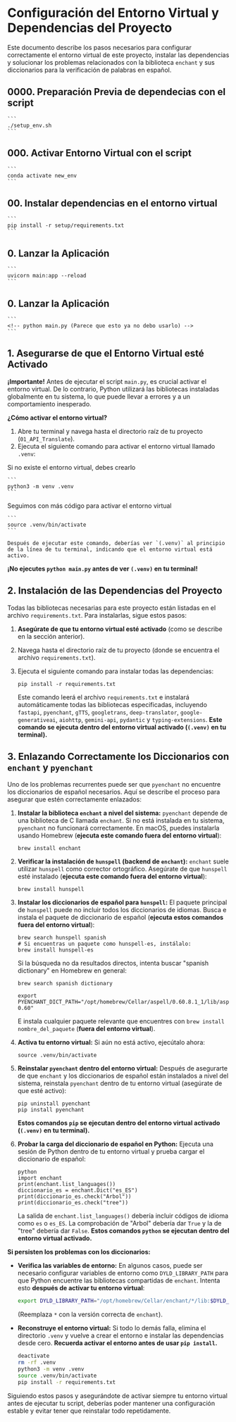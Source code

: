 # Configuración del Entorno Virtual y Dependencias del Proyecto

Este documento describe los pasos necesarios para configurar correctamente el entorno virtual de este proyecto, instalar las dependencias y solucionar los problemas relacionados con la biblioteca `enchant` y sus diccionarios para la verificación de palabras en español.

## 0000. Preparación Previa de dependecias con el script

    ```
    ./setup_env.sh
    ```

## 000. Activar Entorno Virtual con el script

    ```
    conda activate new_env
    ```

## 00. Instalar dependencias en el entorno virtual

    ```
    pip install -r setup/requirements.txt
    ```

## 0. Lanzar la Aplicación

    ```
    uvicorn main:app --reload
    ```

## 0. Lanzar la Aplicación

    ```
    <!-- python main.py (Parece que esto ya no debo usarlo) -->
    ```

## 1. Asegurarse de que el Entorno Virtual esté Activado

**¡Importante!** Antes de ejecutar el script `main.py`, es crucial activar el entorno virtual. De lo contrario, Python utilizará las bibliotecas instaladas globalmente en tu sistema, lo que puede llevar a errores y a un comportamiento inesperado.

**¿Cómo activar el entorno virtual?**

1.  Abre tu terminal y navega hasta el directorio raíz de tu proyecto (`01_API_Translate`).
2.  Ejecuta el siguiente comando para activar el entorno virtual llamado `.venv`:

Si no existe el entorno virtual, debes crearlo

    ```
    python3 -m venv .venv
    ```

Seguimos con más código para activar el entorno virtual

    ```
    source .venv/bin/activate
    ```

    Después de ejecutar este comando, deberías ver `(.venv)` al principio de la línea de tu terminal, indicando que el entorno virtual está activo.

**¡No ejecutes `python main.py` antes de ver `(.venv)` en tu terminal!**

## 2. Instalación de las Dependencias del Proyecto

Todas las bibliotecas necesarias para este proyecto están listadas en el archivo `requirements.txt`. Para instalarlas, sigue estos pasos:

1.  **Asegúrate de que tu entorno virtual esté activado** (como se describe en la sección anterior).
2.  Navega hasta el directorio raíz de tu proyecto (donde se encuentra el archivo `requirements.txt`).
3.  Ejecuta el siguiente comando para instalar todas las dependencias:

    ```
    pip install -r requirements.txt
    ```

    Este comando leerá el archivo `requirements.txt` e instalará automáticamente todas las bibliotecas especificadas, incluyendo `fastapi`, `pyenchant`, `gTTS`, `googletrans`, `deep-translator`, `google-generativeai`, `aiohttp`, `gemini-api`, `pydantic` y `typing-extensions`. **Este comando se ejecuta dentro del entorno virtual activado (`(.venv)` en tu terminal).**

## 3. Enlazando Correctamente los Diccionarios con `enchant` y `pyenchant`

Uno de los problemas recurrentes puede ser que `pyenchant` no encuentre los diccionarios de español necesarios. Aquí se describe el proceso para asegurar que estén correctamente enlazados:

1.  **Instalar la biblioteca `enchant` a nivel del sistema:** `pyenchant` depende de una biblioteca de C llamada `enchant`. Si no está instalada en tu sistema, `pyenchant` no funcionará correctamente. En macOS, puedes instalarla usando Homebrew (**ejecuta este comando fuera del entorno virtual**):

    ```
    brew install enchant
    ```

2.  **Verificar la instalación de `hunspell` (backend de `enchant`):** `enchant` suele utilizar `hunspell` como corrector ortográfico. Asegúrate de que `hunspell` esté instalado (**ejecuta este comando fuera del entorno virtual**):

    ```
    brew install hunspell
    ```

3.  **Instalar los diccionarios de español para `hunspell`:** El paquete principal de `hunspell` puede no incluir todos los diccionarios de idiomas. Busca e instala el paquete de diccionario de español (**ejecuta estos comandos fuera del entorno virtual**):

    ```
    brew search hunspell spanish
    # Si encuentras un paquete como hunspell-es, instálalo:
    brew install hunspell-es
    ```

    Si la búsqueda no da resultados directos, intenta buscar "spanish dictionary" en Homebrew en general:

    ```
    brew search spanish dictionary
    ```

    ```
    export PYENCHANT_DICT_PATH="/opt/homebrew/Cellar/aspell/0.60.8.1_1/lib/aspell-0.60"

    ```

    E instala cualquier paquete relevante que encuentres con `brew install nombre_del_paquete` (**fuera del entorno virtual**).

4.  **Activa tu entorno virtual:** Si aún no está activo, ejecútalo ahora:

    ```
    source .venv/bin/activate
    ```

5.  **Reinstalar `pyenchant` dentro del entorno virtual:** Después de asegurarte de que `enchant` y los diccionarios de español están instalados a nivel del sistema, reinstala `pyenchant` dentro de tu entorno virtual (asegúrate de que esté activo):

    ```
    pip uninstall pyenchant
    pip install pyenchant
    ```

    **Estos comandos `pip` se ejecutan dentro del entorno virtual activado (`(.venv)` en tu terminal).**

6.  **Probar la carga del diccionario de español en Python:** Ejecuta una sesión de Python dentro de tu entorno virtual y prueba cargar el diccionario de español:

    ```
    python
    import enchant
    print(enchant.list_languages())
    diccionario_es = enchant.Dict("es_ES")
    print(diccionario_es.check("Arbol"))
    print(diccionario_es.check("tree"))
    ```

    La salida de `enchant.list_languages()` debería incluir códigos de idioma como `es` o `es_ES`. La comprobación de "Arbol" debería dar `True` y la de "tree" debería dar `False`. **Estos comandos `python` se ejecutan dentro del entorno virtual activado.**

**Si persisten los problemas con los diccionarios:**

- **Verifica las variables de entorno:** En algunos casos, puede ser necesario configurar variables de entorno como `DYLD_LIBRARY_PATH` para que Python encuentre las bibliotecas compartidas de `enchant`. Intenta esto **después de activar tu entorno virtual**:

  ```bash
  export DYLD_LIBRARY_PATH="/opt/homebrew/Cellar/enchant/*/lib:$DYLD_LIBRARY_PATH"
  ```

  (Reemplaza `*` con la versión correcta de `enchant`).

- **Reconstruye el entorno virtual:** Si todo lo demás falla, elimina el directorio `.venv` y vuelve a crear el entorno e instalar las dependencias desde cero. **Recuerda activar el entorno antes de usar `pip install`.**

  ```bash
  deactivate
  rm -rf .venv
  python3 -m venv .venv
  source .venv/bin/activate
  pip install -r requirements.txt
  ```

Siguiendo estos pasos y asegurándote de activar siempre tu entorno virtual antes de ejecutar tu script, deberías poder mantener una configuración estable y evitar tener que reinstalar todo repetidamente.
